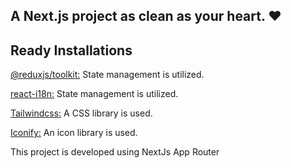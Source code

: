 ## A Next.js project as clean as your heart. ❤

## Ready Installations

[@reduxjs/toolkit:](https://redux-toolkit.js.org/) State management is utilized.

[react-i18n:](https://react.i18next.com/) State management is utilized.

[Tailwindcss:](https://tailwindcss.com/) A CSS library is used.

[Iconify:](https://iconify.design/) An icon library is used.


This project is developed using NextJs App Router
